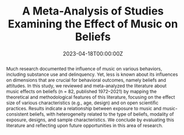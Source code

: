 ---
abstract: "Much research documented the influence of music on various behaviors, including substance use and delinquency. Yet, less is known about its influences on dimensions that are crucial for behavioral outcomes, namely beliefs and attitudes. In this study, we reviewed and meta-analyzed the literature about music effects on beliefs (n = 82, published 1972–2021) by mapping the theoretical and methodological features of this literature, focusing on the effect size of various characteristics (e.g., age, design) and on open scientific practices. Results indicate a relationship between exposure to music and music-consistent beliefs, with heterogeneity related to the type of beliefs, modality of exposure, designs, and sample characteristics. We conclude by evaluating this literature and reflecting upon future opportunities in this area of research.
"
authors:
- admin
- Laura Vandenbosch
date: "2023-04-18T00:00:00Z"
doi: "10.1177/00936502231163633"
featured: false
image:
  caption: ""
  focal_point: ""
  preview_only: false
projects: [music&meritocracy]
publication: ""
publication_short: ""
publication_types:
- "2"
publishDate: ""
slides: ""
summary:
tags:
- Meta-analysis
- Media effects
- Music
- Beliefs
title: "A Meta-Analysis of Studies Examining the Effect of Music on Beliefs"
url_code: "https://osf.io/fm2j4/"
url_dataset: "https://osf.io/f4r86/"
url_pdf:
url_poster: ""
url_project: ""
url_slides: ""
url_source: ""
url_video: ""
---